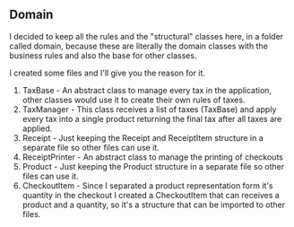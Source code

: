 ## Domain

I decided to keep all the rules and the "structural" classes here, in a folder called domain, because these are literally the domain classes with 
the business rules and also the base for other classes.

I created some files and I'll give you the reason for it.

1. TaxBase - An abstract class to manage every tax in the application, other classes would use it to create their own rules of taxes.
2. TaxManager - This class receives a list of taxes (TaxBase) and apply every tax into a single product returning the final tax after all taxes are applied.
3. Receipt - Just keeping the Receipt and ReceiptItem structure in a separate file so other files can use it.
4. ReceiptPrinter - An abstract class to manage the printing of checkouts
5. Product - Just keeping the Product structure in a separate file so other files can use it.
6. CheckoutItem - Since I separated a product representation form it's quantity in the checkout I created a CheckoutItem that can receives a product and a quantity, so it's a structure that can be imported to other files.